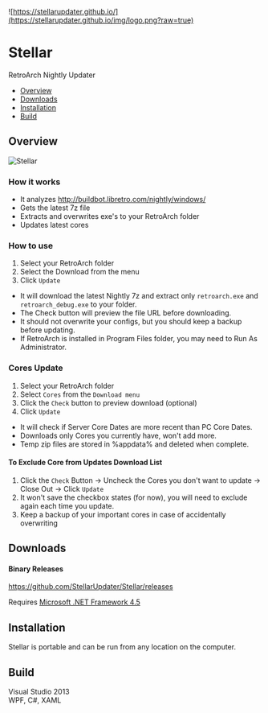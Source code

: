 ![https://stellarupdater.github.io/](https://stellarupdater.github.io/img/logo.png?raw=true)

# Stellar
RetroArch Nightly Updater

* [Overview](#overview)
* [Downloads](#downloads)
* [Installation](#installation)
* [Build](#build)

## Overview

![Stellar](https://raw.githubusercontent.com/StellarUpdater/Stellar/master/images/stellar.png)

### How it works
* It analyzes http://buildbot.libretro.com/nightly/windows/
* Gets the latest 7z file
* Extracts and overwrites exe's to your RetroArch folder
* Updates latest cores

### How to use
1. Select your RetroArch folder
2. Select the Download from the menu
3. Click `Update`

* It will download the latest Nightly 7z and extract only `retroarch.exe` and `retroarch_debug.exe` to your folder.
* The Check button will preview the file URL before downloading.
* It should not overwrite your configs, but you should keep a backup before updating.
* If RetroArch is installed in Program Files folder, you may need to Run As Administrator.

### Cores Update
1. Select your RetroArch folder
2. Select `Cores` from the `Download menu`
3. Click the `Check` button to preview download (optional)
4. Click `Update`

* It will check if Server Core Dates are more recent than PC Core Dates.  
* Downloads only Cores you currently have, won't add more.  
* Temp zip files are stored in %appdata% and deleted when complete.

#### To Exclude Core from Updates Download List
1. Click the `Check` Button → Uncheck the Cores you don't want to update → Close Out → Click `Update`
2. It won't save the checkbox states (for now), you will need to exclude again each time you update.
3. Keep a backup of your important cores in case of accidentally overwriting


## Downloads
#### Binary Releases
https://github.com/StellarUpdater/Stellar/releases

Requires [Microsoft .NET Framework 4.5](https://www.microsoft.com/en-us/download/details.aspx?id=30653)

## Installation
Stellar is portable and can be run from any location on the computer.

## Build
Visual Studio 2013  
WPF, C#, XAML